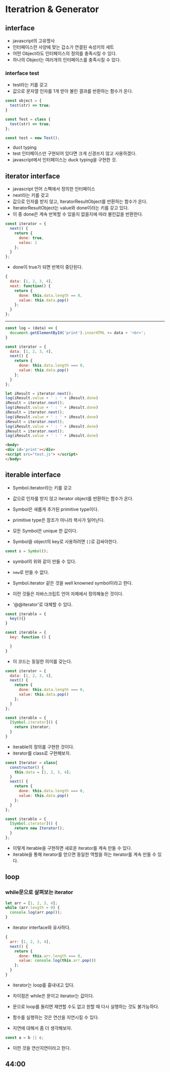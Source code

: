 # Iteratrion & Generator

## interface

- javascript의 고유명사
- 인터페이스란 사양에 맞는 갑소가 연결된 속성키의 세트
- 어떤 Object라도 인터페이스의 정의를 충족시킬 수 있다.
- 하나의 Object는 여러개의 인터페이스를 충족시킬 수 있다.

### interface test

- test라는 키를 갖고
- 값으로 문자열 인자를 1개 받아 불린 결과를 반환하는 함수가 온다.

```js
const object = {
  test(str) => true;
}
```

```js
const Test = class {
  test(str) => true;
};

const test = new Test();
```

- duct typing
- test 인터페이스만 구현되어 있다면 크게 신경쓰지 않고 사용하겠다.
- javascript에서 인터페이스는 duck typing을 구현한 것.

## iterator interface

- javascript 언어 스펙에서 정의한 인터페이스
- next라는 키를 갖고
- 값으로 인자를 받지 않고, IteratorResultObject를 반환하는 함수가 온다.
- IteratorResultObject는 value와 done이라는 키를 갖고 있다.
- 이 중 done은 계속 반복할 수 있을지 없을지에 따라 불린값을 반환한다.

```js
const iterator = {
  next() {
    return {
      done: true,
      valeu: 1
    };
  }
};
```

- done이 true가 되면 반복이 중단된다.

```js
{
  data: [1, 2, 3, 4],
  next: function() {
    return {
      done: this.data.length == 0,
      value: this.data.pop()
    };
  }
};
```

----

```js
const log = (data) => {
  document.getElementById('print').innerHTML += data + '<br>';
}

const iterator = {
  data: [1, 2, 3, 4],
  next() {
    return {
      done: this.data.length === 0,
      value: this.data.pop()
    };
  }
};

let iResult = iterator.next();
log(iResult.value + ' : ' + iResult.done)
iResult = iterator.next();
log(iResult.value + ' : ' + iResult.done)
iResult = iterator.next();
log(iResult.value + ' : ' + iResult.done)
iResult = iterator.next();
log(iResult.value + ' : ' + iResult.done)
iResult = iterator.next();
log(iResult.value + ' : ' + iResult.done)
```

```html
<body>
<div id='print'></div>
<script src="test.js"> </script>
</body>
```

## iterable interface

- Symbol.iterator라는 키를 갖고
- 값으로 인자를 받지 않고 iterator object를 반환하는 함수가 온다.

- Symbol은 새롭게 추가된 primitive type이다.
- primitive type은 참조가 아니라 복사가 일어난다.
- 모든 Symbol은 unique 한 값이다.
- Symbol을 object의 key로 사용하려면 `[]`로 감싸야한다.

```js
const s = Symbol();
```

- symbol의 위와 같이 만들 수 있다.
- `new`로 만들 수 없다.

- Symbol.iterator 같은 것을 well knowned symbol이라고 한다.
- 이런 것들은 자바스크립트 언어 자체에서 정의해놓은 것이다.
- '@@iterator'로 대체할 수 있다.

```js
const iterable = {
  key(){}
}

const iterable = {
  key: function () {

  }
}
```

- 이 코드는 동일한 의미를 갖는다.

```js
const iterator = {
  data: [1, 2, 3, 4],
  next() {
    return {
      done: this.data.length === 0,
      value: this.data.pop()
    };
  }
};

const iterable = {
  [Symbol.iterator]() {
    return iterator;
  }
}
```

- iterable의 정의를 구현한 것이다.
- iterator를 class로 구현해보자.

```js
const Iterator = class{
  constructor() {
    this.data = [1, 2, 3, 4];
  }
  next() {
    return {
      done: this.data.length === 0,
      value: this.data.pop()
    };
  }
};

const iterable = {
  [Symbol.iterator]() {
    return new Iterator();
  }
};
```

- 이렇게 iterable을 구현하면 새로운 iterator를 계속 만들 수 있다.
- iterable을 통해 iterator를 얻으면 동일한 역할을 하는 iterator를 계속 만들 수 있다.

## loop

### while문으로 살펴보는 iterator

```js
let arr = [1, 2, 3, 4];
while (arr.length > 0) {
  console.log(arr.pop());
}
```

- iterator interface와 유사하다.

```js
{
  arr: [1, 2, 3, 4],
  next() {
    return {
      done: this.arr.length === 0,
      value: console.log(this.arr.pop())
    };
  }
}
```

- iterator는 loop를 흉내내고 있다.
- 차이점은 while은 문이고 iterator는 값이다.
- 문으로 loop를 돌리면 재연할 수도 없고 원할 때 다시 실행하는 것도 불가능하다.
- 함수를 실행하는 것은 연산을 지연시킬 수 있다.

- 지연에 대해서 좀 더 생각해보자.

```js
const a = b || c;
```

- 이런 것을 연산지연이라고 한다.

## 44:00
